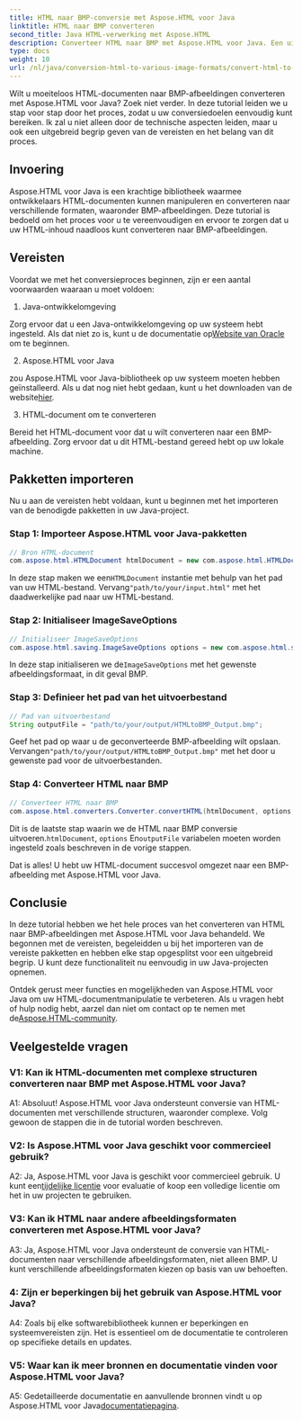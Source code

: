 ```yaml
---
title: HTML naar BMP-conversie met Aspose.HTML voor Java
linktitle: HTML naar BMP converteren
second_title: Java HTML-verwerking met Aspose.HTML
description: Converteer HTML naar BMP met Aspose.HTML voor Java. Een uitgebreide tutorial om HTML-documenten naadloos te converteren naar BMP-afbeeldingen met Aspose.HTML voor Java.
type: docs
weight: 10
url: /nl/java/conversion-html-to-various-image-formats/convert-html-to-bmp/
---
```

Wilt u moeiteloos HTML-documenten naar BMP-afbeeldingen converteren met Aspose.HTML voor Java? Zoek niet verder. In deze tutorial leiden we u stap voor stap door het proces, zodat u uw conversiedoelen eenvoudig kunt bereiken. Ik zal u niet alleen door de technische aspecten leiden, maar u ook een uitgebreid begrip geven van de vereisten en het belang van dit proces. 

## Invoering

Aspose.HTML voor Java is een krachtige bibliotheek waarmee ontwikkelaars HTML-documenten kunnen manipuleren en converteren naar verschillende formaten, waaronder BMP-afbeeldingen. Deze tutorial is bedoeld om het proces voor u te vereenvoudigen en ervoor te zorgen dat u uw HTML-inhoud naadloos kunt converteren naar BMP-afbeeldingen.

## Vereisten

Voordat we met het conversieproces beginnen, zijn er een aantal voorwaarden waaraan u moet voldoen:

1. Java-ontwikkelomgeving

 Zorg ervoor dat u een Java-ontwikkelomgeving op uw systeem hebt ingesteld. Als dat niet zo is, kunt u de documentatie op[Website van Oracle](https://www.oracle.com/java/technologies/javase-downloads.html) om te beginnen.

2. Aspose.HTML voor Java

 zou Aspose.HTML voor Java-bibliotheek op uw systeem moeten hebben geïnstalleerd. Als u dat nog niet hebt gedaan, kunt u het downloaden van de website[hier](https://releases.aspose.com/html/java/).

3. HTML-document om te converteren

Bereid het HTML-document voor dat u wilt converteren naar een BMP-afbeelding. Zorg ervoor dat u dit HTML-bestand gereed hebt op uw lokale machine.

## Pakketten importeren

Nu u aan de vereisten hebt voldaan, kunt u beginnen met het importeren van de benodigde pakketten in uw Java-project.

### Stap 1: Importeer Aspose.HTML voor Java-pakketten

```java
// Bron HTML-document
com.aspose.html.HTMLDocument htmlDocument = new com.aspose.html.HTMLDocument("path/to/your/input.html");
```

 In deze stap maken we een`HTMLDocument` instantie met behulp van het pad van uw HTML-bestand. Vervang`"path/to/your/input.html"` met het daadwerkelijke pad naar uw HTML-bestand.

### Stap 2: Initialiseer ImageSaveOptions

```java
// Initialiseer ImageSaveOptions
com.aspose.html.saving.ImageSaveOptions options = new com.aspose.html.saving.ImageSaveOptions(com.aspose.html.rendering.image.ImageFormat.Bmp);
```

 In deze stap initialiseren we de`ImageSaveOptions` met het gewenste afbeeldingsformaat, in dit geval BMP.

### Stap 3: Definieer het pad van het uitvoerbestand

```java
// Pad van uitvoerbestand
String outputFile = "path/to/your/output/HTMLtoBMP_Output.bmp";
```

 Geef het pad op waar u de geconverteerde BMP-afbeelding wilt opslaan. Vervangen`"path/to/your/output/HTMLtoBMP_Output.bmp"` met het door u gewenste pad voor de uitvoerbestanden.

### Stap 4: Converteer HTML naar BMP

```java
// Converteer HTML naar BMP
com.aspose.html.converters.Converter.convertHTML(htmlDocument, options, outputFile);
```

 Dit is de laatste stap waarin we de HTML naar BMP conversie uitvoeren.`htmlDocument`, `options` En`outputFile` variabelen moeten worden ingesteld zoals beschreven in de vorige stappen.

Dat is alles! U hebt uw HTML-document succesvol omgezet naar een BMP-afbeelding met Aspose.HTML voor Java.

## Conclusie

In deze tutorial hebben we het hele proces van het converteren van HTML naar BMP-afbeeldingen met Aspose.HTML voor Java behandeld. We begonnen met de vereisten, begeleidden u bij het importeren van de vereiste pakketten en hebben elke stap opgesplitst voor een uitgebreid begrip. U kunt deze functionaliteit nu eenvoudig in uw Java-projecten opnemen.

 Ontdek gerust meer functies en mogelijkheden van Aspose.HTML voor Java om uw HTML-documentmanipulatie te verbeteren. Als u vragen hebt of hulp nodig hebt, aarzel dan niet om contact op te nemen met de[Aspose.HTML-community](https://forum.aspose.com/).

## Veelgestelde vragen

### V1: Kan ik HTML-documenten met complexe structuren converteren naar BMP met Aspose.HTML voor Java?

A1: Absoluut! Aspose.HTML voor Java ondersteunt conversie van HTML-documenten met verschillende structuren, waaronder complexe. Volg gewoon de stappen die in de tutorial worden beschreven.

### V2: Is Aspose.HTML voor Java geschikt voor commercieel gebruik?

 A2: Ja, Aspose.HTML voor Java is geschikt voor commercieel gebruik. U kunt een[tijdelijke licentie](https://purchase.aspose.com/temporary-license/) voor evaluatie of koop een volledige licentie om het in uw projecten te gebruiken.

### V3: Kan ik HTML naar andere afbeeldingsformaten converteren met Aspose.HTML voor Java?

A3: Ja, Aspose.HTML voor Java ondersteunt de conversie van HTML-documenten naar verschillende afbeeldingsformaten, niet alleen BMP. U kunt verschillende afbeeldingsformaten kiezen op basis van uw behoeften.

### 4: Zijn er beperkingen bij het gebruik van Aspose.HTML voor Java?

A4: Zoals bij elke softwarebibliotheek kunnen er beperkingen en systeemvereisten zijn. Het is essentieel om de documentatie te controleren op specifieke details en updates.

### V5: Waar kan ik meer bronnen en documentatie vinden voor Aspose.HTML voor Java?

A5: Gedetailleerde documentatie en aanvullende bronnen vindt u op Aspose.HTML voor Java[documentatiepagina](https://reference.aspose.com/html/java/).